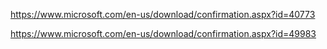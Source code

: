 https://www.microsoft.com/en-us/download/confirmation.aspx?id=40773 

https://www.microsoft.com/en-us/download/confirmation.aspx?id=49983
